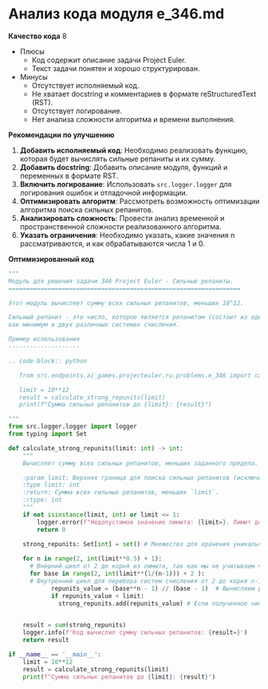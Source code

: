 # Анализ кода модуля e_346.md

**Качество кода**
8
 - Плюсы
    - Код содержит описание задачи Project Euler.
    - Текст задачи понятен и хорошо структурирован.
 - Минусы
    - Отсутствует исполняемый код.
    - Не хватает docstring и комментариев в формате reStructuredText (RST).
    - Отсутствует логирование.
    - Нет анализа сложности алгоритма и времени выполнения.

**Рекомендации по улучшению**

1.  **Добавить исполняемый код**: Необходимо реализовать функцию, которая будет вычислять сильные репаниты и их сумму.
2.  **Добавить docstring**: Добавить описание модуля, функций и переменных в формате RST.
3.  **Включить логирование**:  Использовать `src.logger.logger` для логирования ошибок и отладочной информации.
4.  **Оптимизировать алгоритм**: Рассмотреть возможность оптимизации алгоритма поиска сильных репанитов.
5.  **Анализировать сложность**: Провести анализ временной и пространственной сложности реализованного алгоритма.
6. **Указать ограничения**: Необходимо указать, какие значения n рассматриваются, и как обрабатываются числа 1 и 0.

**Оптимизированный код**

```python
"""
Модуль для решения задачи 346 Project Euler - Сильные репаниты.
=================================================================

Этот модуль вычисляет сумму всех сильных репанитов, меньших 10^12.

Сильный репанит - это число, которое является репанитом (состоит из одинаковых цифр)
как минимум в двух различных системах счисления.

Пример использования
--------------------

.. code-block:: python

   from src.endpoints.ai_games.projecteuler.ru.problems.e_346 import calculate_strong_repunits

   limit = 10**12
   result = calculate_strong_repunits(limit)
   print(f"Сумма сильных репанитов до {limit}: {result}")

"""
from src.logger.logger import logger
from typing import Set

def calculate_strong_repunits(limit: int) -> int:
    """
    Вычисляет сумму всех сильных репанитов, меньших заданного предела.

    :param limit: Верхняя граница для поиска сильных репанитов (исключительно).
    :type limit: int
    :return: Сумма всех сильных репанитов, меньших `limit`.
    :rtype: int
    """
    if not isinstance(limit, int) or limit <= 1:
        logger.error(f"Недопустимое значение лимита: {limit=}. Лимит должен быть целым числом, больше 1.")
        return 0

    strong_repunits: Set[int] = set() # Множество для хранения уникальных сильных репанитов.
    
    for n in range(2, int(limit**0.5) + 1):
      # Внешний цикл от 2 до корня из лимита, так как мы не учитываем числа больше, чем 111...111, где количество 1 будет больше корня из лимита.
      for base in range(2, int(limit**(1/(n-1))) + 2 ):
      # Внутренний цикл для перебора систем счисления от 2 до корня n-1 из лимита + 2, для оптимизации, так как числа больше n-1 степени корня не могут быть представлены как 111...111 из n единиц.
            repunits_value = (base**n - 1) // (base - 1)  # Вычисляем репанит
            if repunits_value < limit:
              strong_repunits.add(repunits_value) # Если полученное число меньше лимита, то добавляем его в множество.

    
    result = sum(strong_repunits)
    logger.info(f'Код вычислил сумму сильных репанитов: {result=}')
    return result

if __name__ == '__main__':
    limit = 10**12
    result = calculate_strong_repunits(limit)
    print(f"Сумма сильных репанитов до {limit}: {result}")
```